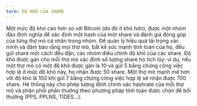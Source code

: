 ```yaml
---
term: ĐỘ KHÓ CỦA SHARE
---
```


Một mức độ khó cao hơn so với Bitcoin (do đó ít khó hơn), được một nhóm đào định nghĩa để xác định một hash của một share và đánh giá đóng góp của từng thợ mỏ cá nhân trong nhóm. Để quản lý hiệu quả tải trọng xác minh và đảm bảo rằng mọi thợ mỏ, bất kể sức mạnh tính toán của họ, đều gửi share một cách đều đặn, các nhóm điều chỉnh độ khó của các share. Độ khó được gán cho mỗi thợ mỏ xác định số lượng share họ tích lũy: ví dụ, nếu một thợ mỏ có một độ khó được gán là 10 và gửi 5 bằng chứng công việc hợp lệ ở mức độ khó này, họ nhận được 50 share. Một thợ mỏ mạnh mẽ hơn với độ khó là 100 khi gửi 7 bằng chứng công việc hợp lệ sẽ nhận được 700 share. Hệ thống này cho phép lượng định chính xác hashrate của mỗi thợ mỏ và phân phối phần thưởng theo phương pháp tính toán được chọn để bồi thường (PPS, PPLNS, TIDES...).